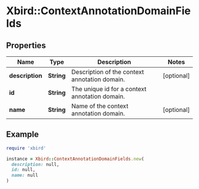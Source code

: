# Xbird::ContextAnnotationDomainFields

## Properties

| Name | Type | Description | Notes |
| ---- | ---- | ----------- | ----- |
| **description** | **String** | Description of the context annotation domain. | [optional] |
| **id** | **String** | The unique id for a context annotation domain. |  |
| **name** | **String** | Name of the context annotation domain. | [optional] |

## Example

```ruby
require 'xbird'

instance = Xbird::ContextAnnotationDomainFields.new(
  description: null,
  id: null,
  name: null
)
```

